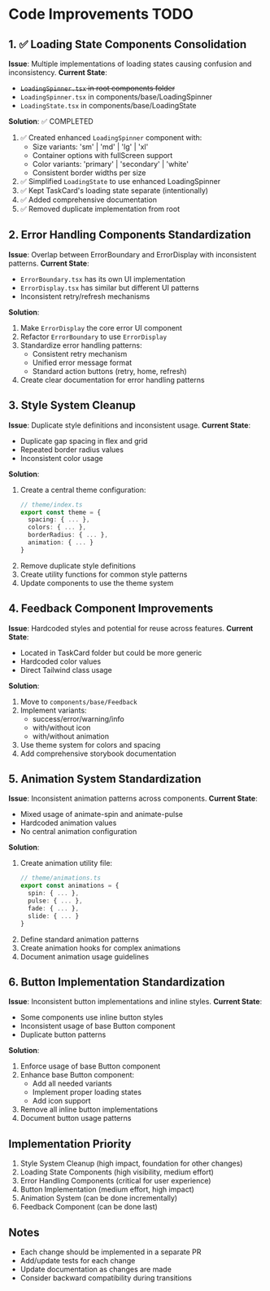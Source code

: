 # Code Improvements TODO

## 1. ✅ Loading State Components Consolidation
**Issue**: Multiple implementations of loading states causing confusion and inconsistency.
**Current State**:
- ~~`LoadingSpinner.tsx` in root components folder~~
- `LoadingSpinner.tsx` in components/base/LoadingSpinner
- `LoadingState.tsx` in components/base/LoadingState

**Solution**: ✅ COMPLETED
1. ✅ Created enhanced `LoadingSpinner` component with:
   - Size variants: 'sm' | 'md' | 'lg' | 'xl'
   - Container options with fullScreen support
   - Color variants: 'primary' | 'secondary' | 'white'
   - Consistent border widths per size
2. ✅ Simplified `LoadingState` to use enhanced LoadingSpinner
3. ✅ Kept TaskCard's loading state separate (intentionally)
4. ✅ Added comprehensive documentation
5. ✅ Removed duplicate implementation from root

## 2. Error Handling Components Standardization
**Issue**: Overlap between ErrorBoundary and ErrorDisplay with inconsistent patterns.
**Current State**:
- `ErrorBoundary.tsx` has its own UI implementation
- `ErrorDisplay.tsx` has similar but different UI patterns
- Inconsistent retry/refresh mechanisms

**Solution**:
1. Make `ErrorDisplay` the core error UI component
2. Refactor `ErrorBoundary` to use `ErrorDisplay`
3. Standardize error handling patterns:
   - Consistent retry mechanism
   - Unified error message format
   - Standard action buttons (retry, home, refresh)
4. Create clear documentation for error handling patterns

## 3. Style System Cleanup
**Issue**: Duplicate style definitions and inconsistent usage.
**Current State**:
- Duplicate gap spacing in flex and grid
- Repeated border radius values
- Inconsistent color usage

**Solution**:
1. Create a central theme configuration:
   ```typescript
   // theme/index.ts
   export const theme = {
     spacing: { ... },
     colors: { ... },
     borderRadius: { ... },
     animation: { ... }
   }
   ```
2. Remove duplicate style definitions
3. Create utility functions for common style patterns
4. Update components to use the theme system

## 4. Feedback Component Improvements
**Issue**: Hardcoded styles and potential for reuse across features.
**Current State**:
- Located in TaskCard folder but could be more generic
- Hardcoded color values
- Direct Tailwind class usage

**Solution**:
1. Move to `components/base/Feedback`
2. Implement variants:
   - success/error/warning/info
   - with/without icon
   - with/without animation
3. Use theme system for colors and spacing
4. Add comprehensive storybook documentation

## 5. Animation System Standardization
**Issue**: Inconsistent animation patterns across components.
**Current State**:
- Mixed usage of animate-spin and animate-pulse
- Hardcoded animation values
- No central animation configuration

**Solution**:
1. Create animation utility file:
   ```typescript
   // theme/animations.ts
   export const animations = {
     spin: { ... },
     pulse: { ... },
     fade: { ... },
     slide: { ... }
   }
   ```
2. Define standard animation patterns
3. Create animation hooks for complex animations
4. Document animation usage guidelines

## 6. Button Implementation Standardization
**Issue**: Inconsistent button implementations and inline styles.
**Current State**:
- Some components use inline button styles
- Inconsistent usage of base Button component
- Duplicate button patterns

**Solution**:
1. Enforce usage of base Button component
2. Enhance base Button component:
   - Add all needed variants
   - Implement proper loading states
   - Add icon support
3. Remove all inline button implementations
4. Document button usage patterns

## Implementation Priority
1. Style System Cleanup (high impact, foundation for other changes)
2. Loading State Components (high visibility, medium effort)
3. Error Handling Components (critical for user experience)
4. Button Implementation (medium effort, high impact)
5. Animation System (can be done incrementally)
6. Feedback Component (can be done last)

## Notes
- Each change should be implemented in a separate PR
- Add/update tests for each change
- Update documentation as changes are made
- Consider backward compatibility during transitions 
